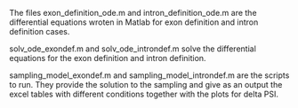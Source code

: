  The files  exon_definition_ode.m and intron_definition_ode.m are the differential equations wroten in Matlab for exon definition and intron definition cases.

solv_ode_exondef.m and solv_ode_introndef.m solve the differential equations for the exon definition and intron definition.

sampling_model_exondef.m and sampling_model_introndef.m are the scripts to run. They provide the solution to the sampling and give as an output the excel tables with different conditions together with the plots for delta PSI.

